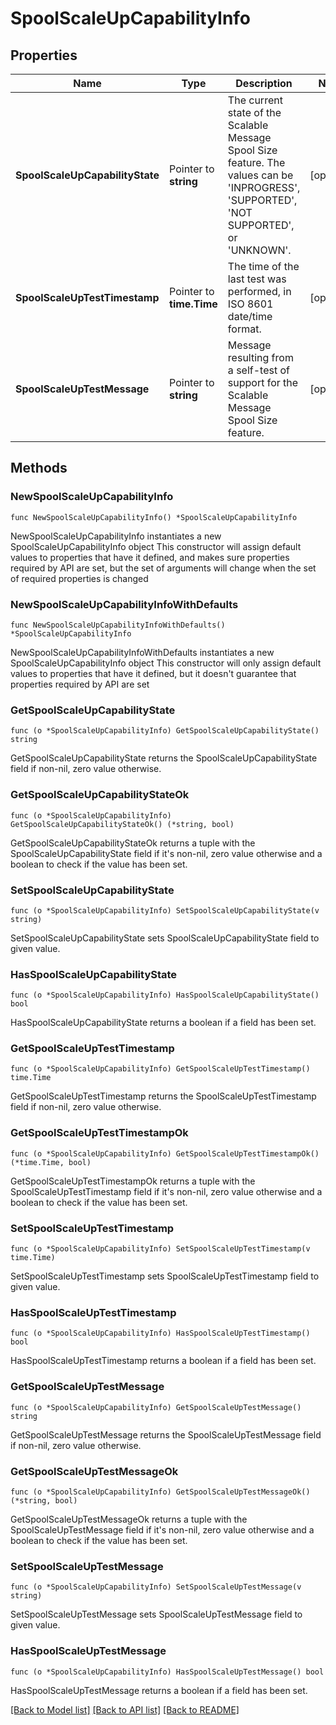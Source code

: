 # SpoolScaleUpCapabilityInfo

## Properties

Name | Type | Description | Notes
------------ | ------------- | ------------- | -------------
**SpoolScaleUpCapabilityState** | Pointer to **string** | The current state of  the Scalable Message Spool Size feature. The values can be &#39;INPROGRESS&#39;, &#39;SUPPORTED&#39;, &#39;NOT SUPPORTED&#39;, or &#39;UNKNOWN&#39;. | [optional] 
**SpoolScaleUpTestTimestamp** | Pointer to **time.Time** | The time of the last test was performed, in ISO 8601 date/time format. | [optional] 
**SpoolScaleUpTestMessage** | Pointer to **string** | Message resulting from a self-test of support for the Scalable Message Spool Size feature. | [optional] 

## Methods

### NewSpoolScaleUpCapabilityInfo

`func NewSpoolScaleUpCapabilityInfo() *SpoolScaleUpCapabilityInfo`

NewSpoolScaleUpCapabilityInfo instantiates a new SpoolScaleUpCapabilityInfo object
This constructor will assign default values to properties that have it defined,
and makes sure properties required by API are set, but the set of arguments
will change when the set of required properties is changed

### NewSpoolScaleUpCapabilityInfoWithDefaults

`func NewSpoolScaleUpCapabilityInfoWithDefaults() *SpoolScaleUpCapabilityInfo`

NewSpoolScaleUpCapabilityInfoWithDefaults instantiates a new SpoolScaleUpCapabilityInfo object
This constructor will only assign default values to properties that have it defined,
but it doesn't guarantee that properties required by API are set

### GetSpoolScaleUpCapabilityState

`func (o *SpoolScaleUpCapabilityInfo) GetSpoolScaleUpCapabilityState() string`

GetSpoolScaleUpCapabilityState returns the SpoolScaleUpCapabilityState field if non-nil, zero value otherwise.

### GetSpoolScaleUpCapabilityStateOk

`func (o *SpoolScaleUpCapabilityInfo) GetSpoolScaleUpCapabilityStateOk() (*string, bool)`

GetSpoolScaleUpCapabilityStateOk returns a tuple with the SpoolScaleUpCapabilityState field if it's non-nil, zero value otherwise
and a boolean to check if the value has been set.

### SetSpoolScaleUpCapabilityState

`func (o *SpoolScaleUpCapabilityInfo) SetSpoolScaleUpCapabilityState(v string)`

SetSpoolScaleUpCapabilityState sets SpoolScaleUpCapabilityState field to given value.

### HasSpoolScaleUpCapabilityState

`func (o *SpoolScaleUpCapabilityInfo) HasSpoolScaleUpCapabilityState() bool`

HasSpoolScaleUpCapabilityState returns a boolean if a field has been set.

### GetSpoolScaleUpTestTimestamp

`func (o *SpoolScaleUpCapabilityInfo) GetSpoolScaleUpTestTimestamp() time.Time`

GetSpoolScaleUpTestTimestamp returns the SpoolScaleUpTestTimestamp field if non-nil, zero value otherwise.

### GetSpoolScaleUpTestTimestampOk

`func (o *SpoolScaleUpCapabilityInfo) GetSpoolScaleUpTestTimestampOk() (*time.Time, bool)`

GetSpoolScaleUpTestTimestampOk returns a tuple with the SpoolScaleUpTestTimestamp field if it's non-nil, zero value otherwise
and a boolean to check if the value has been set.

### SetSpoolScaleUpTestTimestamp

`func (o *SpoolScaleUpCapabilityInfo) SetSpoolScaleUpTestTimestamp(v time.Time)`

SetSpoolScaleUpTestTimestamp sets SpoolScaleUpTestTimestamp field to given value.

### HasSpoolScaleUpTestTimestamp

`func (o *SpoolScaleUpCapabilityInfo) HasSpoolScaleUpTestTimestamp() bool`

HasSpoolScaleUpTestTimestamp returns a boolean if a field has been set.

### GetSpoolScaleUpTestMessage

`func (o *SpoolScaleUpCapabilityInfo) GetSpoolScaleUpTestMessage() string`

GetSpoolScaleUpTestMessage returns the SpoolScaleUpTestMessage field if non-nil, zero value otherwise.

### GetSpoolScaleUpTestMessageOk

`func (o *SpoolScaleUpCapabilityInfo) GetSpoolScaleUpTestMessageOk() (*string, bool)`

GetSpoolScaleUpTestMessageOk returns a tuple with the SpoolScaleUpTestMessage field if it's non-nil, zero value otherwise
and a boolean to check if the value has been set.

### SetSpoolScaleUpTestMessage

`func (o *SpoolScaleUpCapabilityInfo) SetSpoolScaleUpTestMessage(v string)`

SetSpoolScaleUpTestMessage sets SpoolScaleUpTestMessage field to given value.

### HasSpoolScaleUpTestMessage

`func (o *SpoolScaleUpCapabilityInfo) HasSpoolScaleUpTestMessage() bool`

HasSpoolScaleUpTestMessage returns a boolean if a field has been set.


[[Back to Model list]](../README.md#documentation-for-models) [[Back to API list]](../README.md#documentation-for-api-endpoints) [[Back to README]](../README.md)


